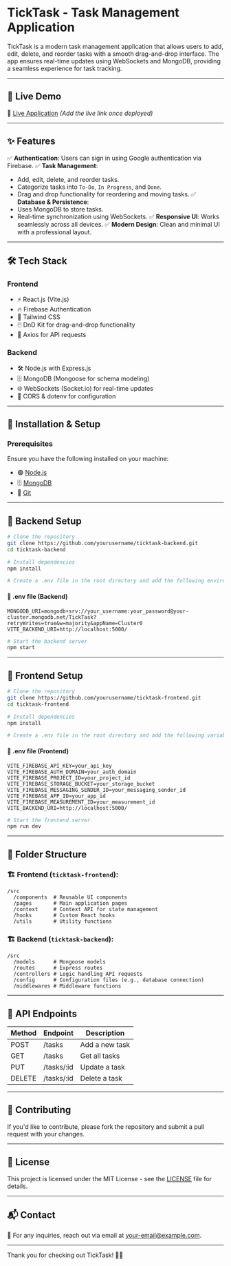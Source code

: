 # TickTask - Task Management Application

TickTask is a modern task management application that allows users to add, edit, delete, and reorder tasks with a smooth drag-and-drop interface. The app ensures real-time updates using WebSockets and MongoDB, providing a seamless experience for task tracking.

---

## 🚀 Live Demo

🔗 [Live Application](#) _(Add the live link once deployed)_

---

## ✨ Features

✅ **Authentication**: Users can sign in using Google authentication via Firebase.
✅ **Task Management**:

-   Add, edit, delete, and reorder tasks.
-   Categorize tasks into `To-Do`, `In Progress`, and `Done`.
-   Drag and drop functionality for reordering and moving tasks.
    ✅ **Database & Persistence**:
-   Uses MongoDB to store tasks.
-   Real-time synchronization using WebSockets.
    ✅ **Responsive UI**: Works seamlessly across all devices.
    ✅ **Modern Design**: Clean and minimal UI with a professional layout.

---

## 🛠 Tech Stack

### **Frontend**

-   ⚡ React.js (Vite.js)
-   🔥 Firebase Authentication
-   🎨 Tailwind CSS
-   🖱️ DnD Kit for drag-and-drop functionality
-   🔄 Axios for API requests

### **Backend**

-   🛠️ Node.js with Express.js
-   🗄️ MongoDB (Mongoose for schema modeling)
-   🌐 WebSockets (Socket.io) for real-time updates
-   🔐 CORS & dotenv for configuration

---

## 📌 Installation & Setup

### **Prerequisites**

Ensure you have the following installed on your machine:

-   🟢 [Node.js](https://nodejs.org/)
-   🗄️ [MongoDB](https://www.mongodb.com/)
-   🔵 [Git](https://git-scm.com/)

---

## 🔧 Backend Setup

```sh
# Clone the repository
git clone https://github.com/yourusername/ticktask-backend.git
cd ticktask-backend

# Install dependencies
npm install

# Create a .env file in the root directory and add the following environment variables:
```

#### 📝 .env file (Backend)

```
MONGODB_URI=mongodb+srv://your_username:your_password@your-cluster.mongodb.net/TickTask?retryWrites=true&w=majority&appName=Cluster0
VITE_BACKEND_URI=http://localhost:5000/
```

```sh
# Start the backend server
npm start
```

---

## 🎨 Frontend Setup

```sh
# Clone the repository
git clone https://github.com/yourusername/ticktask-frontend.git
cd ticktask-frontend

# Install dependencies
npm install

# Create a .env file in the root directory and add the following variables:
```

#### 📝 .env file (Frontend)

```
VITE_FIREBASE_API_KEY=your_api_key
VITE_FIREBASE_AUTH_DOMAIN=your_auth_domain
VITE_FIREBASE_PROJECT_ID=your_project_id
VITE_FIREBASE_STORAGE_BUCKET=your_storage_bucket
VITE_FIREBASE_MESSAGING_SENDER_ID=your_messaging_sender_id
VITE_FIREBASE_APP_ID=your_app_id
VITE_FIREBASE_MEASUREMENT_ID=your_measurement_id
VITE_BACKEND_URI=http://localhost:5000/
```

```sh
# Start the frontend server
npm run dev
```

---

## 📂 Folder Structure

### 🏗 **Frontend (`ticktask-frontend`):**

```
/src
  /components  # Reusable UI components
  /pages       # Main application pages
  /context     # Context API for state management
  /hooks       # Custom React hooks
  /utils       # Utility functions
```

### 🏗 **Backend (`ticktask-backend`):**

```
/src
  /models      # Mongoose models
  /routes      # Express routes
  /controllers # Logic handling API requests
  /config      # Configuration files (e.g., database connection)
  /middlewares # Middleware functions
```

---

## 🔗 API Endpoints

| Method | Endpoint   | Description    |
| ------ | ---------- | -------------- |
| POST   | /tasks     | Add a new task |
| GET    | /tasks     | Get all tasks  |
| PUT    | /tasks/:id | Update a task  |
| DELETE | /tasks/:id | Delete a task  |

---

## 🤝 Contributing

If you'd like to contribute, please fork the repository and submit a pull request with your changes.

---

## 📜 License

This project is licensed under the MIT License - see the [LICENSE](LICENSE) file for details.

---

## 📬 Contact

📧 For any inquiries, reach out via email at your-email@example.com.

---

Thank you for checking out TickTask! 🎯🚀
